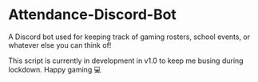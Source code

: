 # Attendance-Discord-Bot
A Discord bot used for keeping track of gaming rosters, school events, or whatever else you can think of!

This script is currently in development in v1.0 to keep me busing during lockdown. Happy gaming 💻

